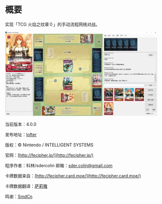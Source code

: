 # 概要

实现「TCG 火焰之纹章０」的手动流程网络对战。

![](.gitbook/assets/preview.png)

当前版本：4.0.0

发布地址：[lofter](http://fecipher.lofter.com/post/1d409908_812d27f) 

版权：© Nintendo / INTELLIGENT SYSTEMS  

官网：[http://fecipher.jp/](http://fecipher.jp/)

程序作者：科林/sdercolin 邮箱：sder.colin@gmail.com

卡牌数据来自：[http://fecipher.card.moe/](http://fecipher.card.moe/)

卡牌数据翻译：[萨莉雅](http://weibo.com/tcgfe)

鸣谢：[SmdCn](http://blog.smdcn.net/)

